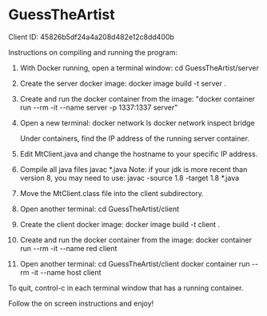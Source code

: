# GuessTheArtist
Client ID: 45826b5df24a4a208d482e12c8dd400b

Instructions on compiling and running the program:
1. With Docker running, open a terminal window:
	cd GuessTheArtist/server

2. Create the server docker image:
	docker image build -t server .

3. Create and run the docker container from the image:
	"docker container run --rm -it --name server -p 1337:1337 server"

4. Open a new terminal:
	docker network ls
	docker network inspect bridge

   Under containers, find the IP address of the running server container.

5. Edit MtClient.java and change the hostname to your specific IP address.

6. Compile all java files
	javac *.java
   Note: if your jdk is more recent than version 8, you may need to use:
	javac -source 1.8 -target 1.8 *.java

7. Move the MtClient.class file into the client subdirectory.

8. Open another terminal:
	cd GuessTheArtist/client

9. Create the client docker image:
	docker image build -t client .

10. Create and run the docker container from the image:
	docker container run --rm -it --name red client

11. Open another terminal:
	cd GuessTheArtist/client
	docker container run --rm -it --name host client

To quit, control-c in each terminal window that has a running container.

Follow the on screen instructions and enjoy!

